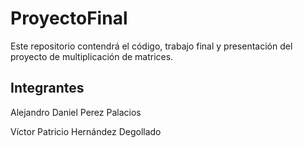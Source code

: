 # ProyectoFinal

Este repositorio contendrá el código, trabajo final y presentación del proyecto de multiplicación de matrices.

## Integrantes

Alejandro Daniel Perez Palacios

Víctor Patricio Hernández Degollado
